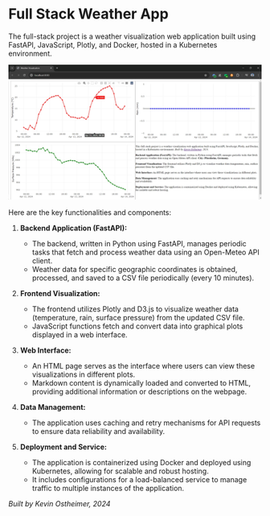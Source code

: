 # Full Stack Weather App

The full-stack project is a weather visualization web application built using FastAPI, JavaScript, Plotly, and Docker, hosted in a Kubernetes environment.

![result](/docs/browser_screenshot.jpg)

Here are the key functionalities and components:

1. **Backend Application (FastAPI):**

   - The backend, written in Python using FastAPI, manages periodic tasks that fetch and process weather data using an Open-Meteo API client.
   - Weather data for specific geographic coordinates is obtained, processed, and saved to a CSV file periodically (every 10 minutes).

2. **Frontend Visualization:**

   - The frontend utilizes Plotly and D3.js to visualize weather data (temperature, rain, surface pressure) from the updated CSV file.
   - JavaScript functions fetch and convert data into graphical plots displayed in a web interface.

3. **Web Interface:**

   - An HTML page serves as the interface where users can view these visualizations in different plots.
   - Markdown content is dynamically loaded and converted to HTML, providing additional information or descriptions on the webpage.

4. **Data Management:**

   - The application uses caching and retry mechanisms for API requests to ensure data reliability and availability.

5. **Deployment and Service:**
   - The application is containerized using Docker and deployed using Kubernetes, allowing for scalable and robust hosting.
   - It includes configurations for a load-balanced service to manage traffic to multiple instances of the application.

_Built by Kevin Ostheimer, 2024_
